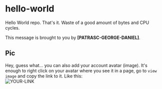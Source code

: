 # hello-world

Hello World repo. That's it. Waste of a good amount of bytes and CPU cycles.

This message is brought to you by **[PATRASC-GEORGE-DANIEL]**.

## Pic

Hey, guess what... you can also add your account avatar (image). It's enough to right click on your avatar where you see it in a page, go to `view image` and copy the link to it.
Like this:  
![YOUR-LINK](https://avatars.githubusercontent.com/u/115500887?v=4)
